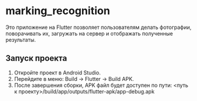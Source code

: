 # marking_recognition

Это приложение на Flutter позволяет пользователям делать фотографии, поворачивать их, загружать на сервер и отображать полученные результаты.

## Запуск проекта

1. Откройте проект в Android Studio.
2. Перейдите в меню: Build -> Flutter -> Build APK.
3. После завершения сборки, APK файл будет доступен по пути:
<путь к проекту>/build/app/outputs/flutter-apk/app-debug.apk